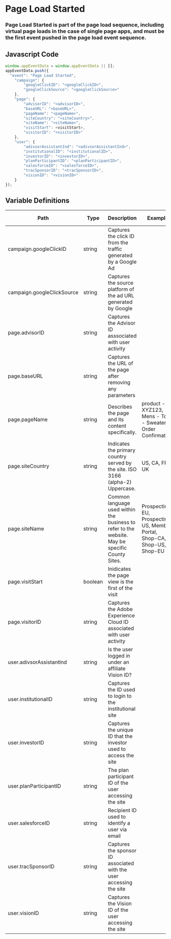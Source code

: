 # Page Load Started

### Page Load Started is part of the page load sequence, including virtual page loads in the case of single page apps, and must be the first event pushed in the page load event sequence.

## Javascript Code
```js
window.appEventData = window.appEventData || [];
appEventData.push({
  "event": "Page Load Started",
    "campaign": {
        "googleClickID": "<googleClickID>",
        "googleClickSource": "<googleClickSource>"
    },
    "page": {
        "advisorID": "<advisorID>",
        "baseURL": "<baseURL>",
        "pageName": "<pageName>",
        "siteCountry": "<siteCountry>",
        "siteName": "<siteName>",
        "visitStart": <visitStart>,
        "visitorID": "<visitorID>"
    },
    "user": {
        "adivsorAssistantInd": "<adivsorAssistantInd>",
        "institutionalID": "<institutionalID>",
        "investorID": "<investorID>",
        "planParticipantID": "<planParticipantID>",
        "salesforceID": "<salesforceID>",
        "tracSponsorID": "<tracSponsorID>",
        "visionID": "<visionID>"
    }
});
```

## Variable Definitions

|Path|Type|Description|Example|Pattern|Min Length|Max Length|Minimum|Maximum|Multiple Of|
| --- | --- | --- | --- | --- | --- | --- | --- | --- | --- |
|campaign.googleClickID|string|Captures the click ID from the traffic generated by a Google Ad||||||||
|campaign.googleClickSource|string|Captures the source platform of the ad URL generated by Google||||||||
|page.advisorID|string|Captures the Advisor ID asssociated with user activity||||||||
|page.baseURL|string|Captures the URL of the page after removing any parameters||||||||
|page.pageName|string|Describes the page and its content specifically. |product - XYZ123, Mens - Tops - Sweaters, Order Confirmation|||||||
|page.siteCountry|string|Indicates the primary country served by the site. ISO 3166 \(alpha-2\) Uppercase.|US, CA, FR, UK|^[A-Z]{2}$||||||
|page.siteName|string|Common language used within the business to refer to the website. May be specific County Sites.|Prospecting-EU, Prospecting-US, Member Portal, Shop-CA, Shop-US, Shop-EU|||||||
|page.visitStart|boolean|Inidicates the page view is the first of the visit||||||||
|page.visitorID|string|Captures the Adobe Experience Cloud ID associated with user activity||||||||
|user.adivsorAssistantInd|string|Is the user logged in under an affiliate Vision ID?||||||||
|user.institutionalID|string|Captures the ID used to login to the institutional site||||||||
|user.investorID|string|Captures the unique ID that the investor used to access the site||||||||
|user.planParticipantID|string|The plan participant ID of the user accessing the site||||||||
|user.salesforceID|string|Recipient ID used to identify a user via email||||||||
|user.tracSponsorID|string|Captures the sponsor ID associated with the user accessing the site||||||||
|user.visionID|string|Captures the Vision ID of the user accessing the site||||||||




